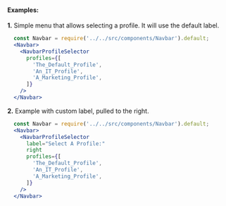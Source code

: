 #### Examples:

__1.__ Simple menu that allows selecting a profile. It will use the default label.

```jsx
  const Navbar = require('../../src/components/Navbar').default;
  <Navbar>
    <NavbarProfileSelector
      profiles={[
        'The_Default_Profile',
        'An_IT_Profile',
        'A_Marketing_Profile',
      ]}
    />
  </Navbar>
```

__2.__ Example with custom label, pulled to the right.

```jsx
  const Navbar = require('../../src/components/Navbar').default;
  <Navbar>
    <NavbarProfileSelector
      label="Select A Profile:"
      right
      profiles={[
        'The_Default_Profile',
        'An_IT_Profile',
        'A_Marketing_Profile',
      ]}
    />
  </Navbar>
```
